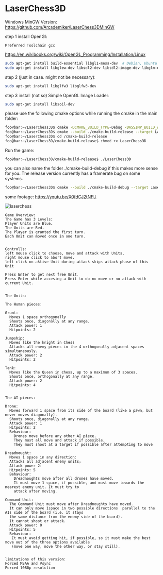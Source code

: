 # LaserChess3D
Windows MinGW Version: https://github.com/Arcademiker/LaserChess3DMinGW



step 1 install OpenGl:
```
Preferred Toolchain gcc
```
https://en.wikibooks.org/wiki/OpenGL_Programming/Installation/Linux
```bash
sudo apt-get install build-essential libgl1-mesa-dev  # Debian, Ubuntu
sudo apt-get install libglew-dev libsdl2-dev libsdl2-image-dev libglm-dev libfreetype6-dev  # Debian, Ubuntu
```
step 2 (just in case. might not be necessary):
```bash
sudo apt-get install libglfw3 libglfw3-dev
```
step 3 install (not so) Simple OpenGL Image Loader:
```bash
sudo apt-get install libsoil-dev
```
please use the following cmake options while running the cmake in the main folder:
```bash
foo@bar:~/LaserChess3D$ cmake -DCMAKE_BUILD_TYPE=Debug -DASSIMP_BUILD_ASSIMP_TOOLS=OFF
foo@bar:~/LaserChess3D$ cmake --build ./cmake-build-release --target LaserChess3D -- -j 3
foo@bar:~/LaserChess3D$ cd /cmake-build-release
foo@bar:~/LaserChess3D/cmake-build-release$ chmod +x LaserChess3D
```
Run the game:
```
foo@bar:~/LaserChess3D/cmake-build-release$ ./LaserChess3D
```

you can also name the folder ./cmake-build-debug if this makes more sense for you.
The release version currently has a framerate bug on some systems.
```bash
foo@bar:~/LaserChess3D$ cmake --build ./cmake-build-debug --target LaserChess3D -- -j 3
```

some footage: https://youtu.be/X0fdCJ2tNFU


![laserchess](https://user-images.githubusercontent.com/15786772/43614702-cf3fff8e-96b4-11e8-8b98-b3633cb95fdd.png)

```
Game Overview:
The Game has 3 Levels:
Player Units are Blue.
The Units are Red.
The Player is granted the first turn.
Each Unit can moved once in one turn.


Controlls:
left mouse click to choose, move and attack with Units.
right mouse click to abort move.
left click on aktive Unit during attack skips attack phase of this Unit

Press Enter to get next free Unit.
Press Enter while accesing a Unit to do no move or no attack with current Unit.


The Units:

The Human pieces:

Grunt:
  Moves 1 space orthogonally 
  Shoots once, diagonally at any range. 
  Attack power: 1 
  Hitpoints: 2 
  
Jumpship:
  Moves like the knight in Chess 
  Attacks all enemy pieces in the 4 orthogonally adjacent spaces simultaneously. 
  Attack power: 2 
  Hitpoints: 2 

Tank:
  Moves like the Queen in chess, up to a maximum of 3 spaces. 
  Shoots once, orthogonally at any range. 
  Attack power: 2 
  Hitpoints: 4 
  
  
The AI pieces:

Drone:
  Moves forward 1 space from its side of the board (like a pawn, but never moves diagonally). 
  Shoots once, diagonally at any range. 
  Attack power: 1 
  Hitpoints: 2 
  Behaviour: 
    Drones move before any other AI piece. 
    They must all move and attack if possible. 
    They must shoot at a target if possible after attempting to move 
    
Dreadnought:
  Moves 1 space in any direction: 
  Attacks all adjacent enemy units; 
  Attack power 2: 
  Hitpoints: 5 
  Behaviour: 
    Dreadnoughts move after all drones have moved. 
    It must move 1 space, if possible, and must move towards the nearest enemy unit. It must try to 
    attack after moving. 
    
Command Unit:
  The Command Unit must move after Dreadnoughts have moved. 
  It can only move 1space in two possible directions ­ parallel to the AIs side of the board (i.e. it stays 
  the same distance from the enemy side of the board). 
  It cannot shoot or attack. 
  Attack power: 0 
  Hitpoints: 5 
  Behaviour: 
   It must avoid getting hit, if possible, so it must make the best move out of the three options available 
   (move one way, move the other way, or stay still). 


limitations of this version:
Forced MSAA and Vsync
Forced 1080p resolution
```
